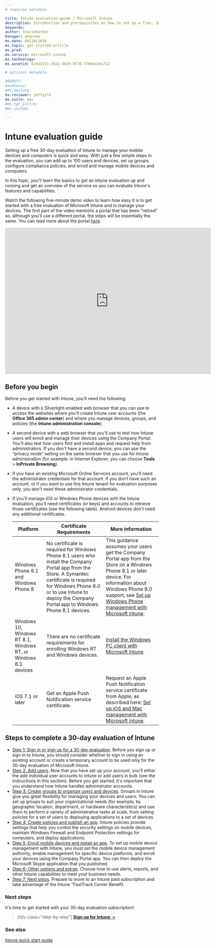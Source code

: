 ```yaml
---
# required metadata

title: Intune evaluation guide | Microsoft Intune
description: Introduction and prerequisites on how to set up a free, 30-day evaluation of Intune
keywords:
author: Staciebarker
manager: angrobe
ms.date: 04/28/2016
ms.topic: get-started-article
ms.prod:
ms.service: microsoft-intune
ms.technology:
ms.assetid: 619a1d11-3d22-4635-8f70-770eba3e1712

# optional metadata

#ROBOTS:
#audience:
#ms.devlang:
ms.reviewer: jeffgilb
ms.suite: ems
#ms.tgt_pltfrm:
#ms.custom:

---
```


# Intune evaluation guide
Setting up a free 30-day evaluation of Intune to manage your mobile devices and computers is quick and easy. With just a few simple steps in the evaluation, you can add up to 100 users and devices, set up groups, configure compliance policies, and enroll and manage mobile devices and computers.

In this topic, you'll learn the basics  to get an Intune evaluation up and running and get an overview of the service so you can evaluate Intune's features and capabilities.

Watch the following five-minute demo video to learn how easy it is to get started with a free evaluation of Microsoft Intune and to manage your devices. The first part of the video mentions a portal that has been "retired" so, although you'll use a different portal, the steps will be essentially the same. You can read more about the portal [here](https://docs.microsoft.com/intune/deploy-use/account-portal-merged-with-Office-365).

<iframe width="675" height="480" src="https://www.youtube.com/embed/ltcZvm4VOFU" frameborder="0" allowfullscreen></iframe>

## Before you begin
Before you get started with Intune, you'll need the following:

-   A device with a Silverlight-enabled web browser that you can use to access the websites where you'll  create Intune user accounts (the **Office 365 admin center**) and where you manage devices, groups, and policies  (the **Intune administration console**).

-   A second device with a web browser that you'll use  to test how Intune users will enroll and manage their devices using the Company Portal. You'll also test how users find and install apps and request help from administrators. If you don't have a second device, you can use the “privacy mode” setting on the same browser that you use for Intune administration (for example: in Internet Explorer, you can choose **Tools** &gt; **InPrivate Browsing**).

-   If you have an existing Microsoft Online Services account, you'll need the  administrator credentials for that account. If you don’t have such an account, or if you want to use this Intune tenant for evaluation purposes only, you don't need these administrator credentials.

-   If you'll manage iOS or Windows Phone devices with the Intune evaluation, you'll need certificates (or keys) and accounts to retrieve those certificates (see the following table). Android devices don't need any additional certificates.

    |Platform|Certificate Requirements|More information|
    |------------|----------------------------|--------------------|
    |Windows Phone 8.1 and Windows Phone 8 |No certificate is required for Windows Phone 8.1 users who install the Company Portal app from the Store. A Symantec certificate is required for Windows Phone 8.0 or to use Intune to deploy the Company Portal app to Windows Phone 8.1 devices.|This guidance assumes your users get the Company Portal app from the Store on a Windows Phone 8.1 or later device. For information about Windows Phone 8.0 support, see [Set up Windows Phone management with Microsoft Intune](/Intune/Deploy-Use/set-up-windows-phone-management-with-microsoft-intune).|
    |Windows 10, Windows RT 8.1, Windows RT, or Windows 8.1 devices|There are no certificate requirements for enrolling Windows RT and Windows devices.|[Install the Windows PC client with Microsoft Intune](/Intune/Deploy-Use/install-the-windows-pc-client-with-microsoft-intune).|
    |iOS 7.1 or later|Get an Apple Push Notification service certificate.|Request an Apple Push Notification service certificate from Apple, as described here: [Set up iOS and Mac management with Microsoft Intune](/Intune/Deploy-Use/set-up-ios-and-mac-management-with-microsoft-intune).|

## Steps to complete a 30-day evaluation of Intune
- [Step 1: Sign in or sign up for a 30-day evaluation](get-started-with-a-30-day-trial-of-microsoft-intune-step-1.md). Before  you sign up or sign in to Intune,  you should consider whether to sign in using an existing account or create a temporary account to be used only for the 30-day evaluation of Microsoft Intune.
- [Step 2: Add users](get-started-with-a-30-day-trial-of-microsoft-intune-step-2.md). Now that you have set up your account, you'll either the add individual user accounts to Intune or add users in bulk (see the instructions in this section). Before you get started, it's important that you understand how Intune handles administrator accounts.
- [Step 3: Create groups to organize users and devices](get-started-with-a-30-day-trial-of-microsoft-intune-step-3.md). Groups in Intune give you great flexibility for managing your devices and users. You can set up groups to suit your organizational needs (for example, by geographic location, department, or hardware characteristics) and use them to perform a variety of administrative tasks at scale, from setting policies for a set of users to deploying applications to a set of devices.
- [Step 4: Create policies and publish an app](get-started-with-a-30-day-trial-of-microsoft-intune-step-4.md). Intune policies provide settings that help you control the security settings on mobile devices, maintain Windows Firewall and Endpoint Protection settings for computers, and deploy applications.
- [Step 5: Enroll mobile devices and install an app](get-started-with-a-30-day-trial-of-microsoft-intune-step-5.md). To set up mobile device management with Intune, you must set the mobile device management authority, enable management for specific device platforms, and enroll your devices using the Company Portal app. You can then deploy the Microsoft Skype application that you published.
- [Step 6: Other options and extras](get-started-with-a-30-day-trial-of-microsoft-intune-step-6.md). Choose how to use alerts, reports, and other Intune capabilities to meet your business needs.
- [Step 7: Next steps](get-started-with-a-30-day-trial-of-microsoft-intune-step-7.md). Prepare to move to an Intune paid subscription and take advantage of the Intune "FastTrack Center Benefit.


### Next steps
It's time to get started with your 30-day evaluation subscription!

>[!div class="step-by-step"]
[**Sign up for Intune** &rarr;](.\get-started-with-a-30-day-trial-of-microsoft-intune-step-1.md)

### See also
[Intune quick start guide](/intune/get-started/start-with-a-paid-subscription-to-microsoft-intune)
